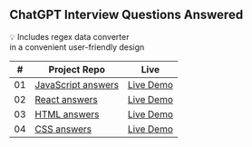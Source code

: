 ## ChatGPT Interview Questions Answered

:bulb: Includes regex data converter  
in a convenient user-friendly design

| **#** | **Project Repo**                 | **Live**                |
| ----- | -------------------------------- | ----------------------- |
| 01    | [JavaScript answers](google.com) | [Live Demo](google.com) |
| 02    | [React answers](google.com)      | [Live Demo](google.com) |
| 03    | [HTML answers](google.com)       | [Live Demo](google.com) |
| 04    | [CSS answers](google.com)        | [Live Demo](google.com) |
